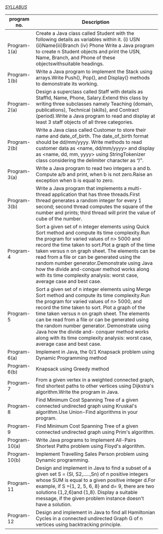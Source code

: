 [*SYLLABUS*](VTU-Lab-Material/sem-4/information_science/ADA/READ.me)

| program no. | Description |
| --- | --- |
|Program-1(a)|Create a Java class called Student with the following details as variables within it. (i) USN (ii)Name(iii)Branch (iv) Phone Write a Java program to create n Student objects and print the USN, Name, Branch, and Phone of these objectswithsuitable headings.|
|Program-1(b)|Write a Java program to implement the Stack using arrays.Write Push(), Pop(), and Display() methods to demonstrate its working. |
|Program-2(a)|Design a superclass called Staff  with details as StaffId, Name, Phone, Salary.Extend this class by writing three subclasses namely Teaching (domain, publications), Technical (skills), and Contract (period).Write a Java program to read and display at least 3 staff objects of all three categories.  |
|Program-2(b) | Write a Java class called Customer  to store their name and date_of_birth. The date_of_birth format should be dd/mm/yyyy. Write methods to read customer data as <name, dd/mm/yyyy> and display as <name, dd, mm, yyyy> using StringTokenizer class considering the delimiter character as “/”. |
|Program-3(a) |Write a Java program to read two integers a and b. Compute a/b and print, when b is not zero.Raise an exception when b is equal to zero.|
|Program-3(b) |Write a Java program that implements a multi-thread application that has three threads.First thread generates a random integer for every 1 second; second thread computes the square of the number and prints; third thread will print the value of cube of the number.|
|Program-4    |Sort a given set of n integer elements using Quick Sort method and compute its time complexity.Run the program for varied values of n> 5000 and record the time taken to sort.Plot a graph of the time taken versus n on graph sheet. The elements can be read from a file or can be generated using the random number generator.Demonstrate using Java how the divide and-conquer method works along with its time complexity analysis: worst case, average case and best case.|
|Program-5    |Sort a given set of n integer elements using Merge Sort method and compute its time complexity.Run the program for varied values of n> 5000, and record the time taken to sort. Plot a graph of the time taken versus n on graph sheet. The elements can be read from a file or can be generated using the random number generator. Demonstrate using Java how the divide and- conquer method works along with its time complexity analysis: worst case, average case and best case.|
|Program-6(a) |Implement in Java, the 0/1 Knapsack problem using Dynamic Programming method|
|Program-6(b) |Knapsack using Greedy method|
|Program-7    |From a given vertex in a weighted connected graph, find shortest paths to other vertices using Dijkstra's algorithm.Write the program in Java.|
|Program-8    |Find Minimum Cost Spanning Tree of a given connected undirected graph using Kruskal's algorithm.Use Union-Find algorithms in your program.|
|Program-9    |Find Minimum Cost Spanning Tree of a given connected undirected graph using Prim's algorithm.|
|Program-10(a)|Write Java programs to Implement All-Pairs Shortest Paths problem using Floyd's algorithm.|
|Program-10(b)|Implement Travelling Sales Person problem using Dynamic programming.|
|Program-11   |Design and implement in Java to find a subset of a given set S = {Sl, S2,.....,Sn} of n positive integers whose SUM is equal to a given positive integer d.For example, if S ={1, 2, 5, 6, 8} and d= 9, there are two solutions {1,2,6}and {1,8}. Display a suitable message, if the given problem instance doesn't have a solution.|
|Program-12   |Design and implement in Java to find all Hamiltonian Cycles in a connected undirected Graph G of n vertices using backtracking principle.|

